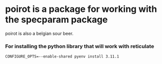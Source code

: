 # poirot is a package for working with the specparam package 

poirot is also a belgian sour beer.

### For installing the python library that will work with reticulate

```
CONFIGURE_OPTS=--enable-shared pyenv install 3.11.1
```

